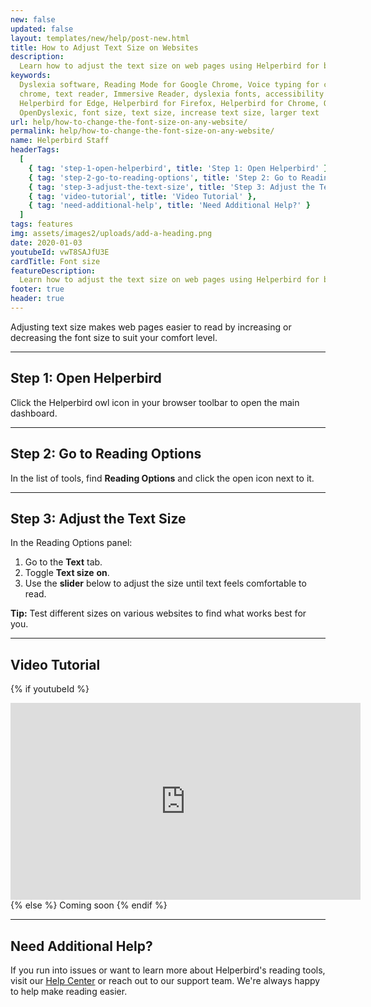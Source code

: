 ```yaml
---
new: false
updated: false
layout: templates/new/help/post-new.html
title: How to Adjust Text Size on Websites
description:
  Learn how to adjust the text size on web pages using Helperbird for better readability and comfort.
keywords:
  Dyslexia software, Reading Mode for Google Chrome, Voice typing for chrome, Text to speech for
  chrome, text reader, Immersive Reader, dyslexia fonts, accessibility software, dyslexia software,
  Helperbird for Edge, Helperbird for Firefox, Helperbird for Chrome, Opendyslexic for Chrome,
  OpenDyslexic, font size, text size, increase text size, larger text
url: help/how-to-change-the-font-size-on-any-website/
permalink: help/how-to-change-the-font-size-on-any-website/
name: Helperbird Staff
headerTags:
  [
    { tag: 'step-1-open-helperbird', title: 'Step 1: Open Helperbird' },
    { tag: 'step-2-go-to-reading-options', title: 'Step 2: Go to Reading Options' },
    { tag: 'step-3-adjust-the-text-size', title: 'Step 3: Adjust the Text Size' },
    { tag: 'video-tutorial', title: 'Video Tutorial' },
    { tag: 'need-additional-help', title: 'Need Additional Help?' }
  ]
tags: features
img: assets/images2/uploads/add-a-heading.png
date: 2020-01-03
youtubeId: vwT8SAJfU3E
cardTitle: Font size
featureDescription:
  Learn how to adjust the text size on web pages using Helperbird for better readability and comfort.
footer: true
header: true
---
```


Adjusting text size makes web pages easier to read by increasing or decreasing the font size to suit your comfort level.

---

## Step 1: Open Helperbird

Click the Helperbird owl icon in your browser toolbar to open the main dashboard.


---

## Step 2: Go to Reading Options

In the list of tools, find **Reading Options** and click the open icon next to it.


---

## Step 3: Adjust the Text Size

In the Reading Options panel:
1. Go to the **Text** tab.
2. Toggle **Text size** **on**.
3. Use the **slider** below to adjust the size until text feels comfortable to read.


**Tip:** Test different sizes on various websites to find what works best for you.

---

## Video Tutorial

{% if youtubeId %}
<iframe width="560" height="315" class="aspect-square rounded-2xl mb-8 mt-8" src="https://www.youtube-nocookie.com/embed/{{ youtubeId }}?si=6BtkhydcpJ8UFQ_l" title="YouTube video player" frameborder="0" allow="accelerometer; autoplay; clipboard-write; encrypted-media; gyroscope; picture-in-picture; web-share" allowfullscreen></iframe>
{% else %}
Coming soon
{% endif %}

---

## Need Additional Help?

If you run into issues or want to learn more about Helperbird's reading tools, visit our [Help Center](https://www.helperbird.com/help) or reach out to our support team. We're always happy to help make reading easier.